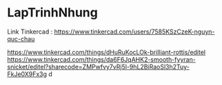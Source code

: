 # LapTrinhNhung
Link Tinkercad : https://www.tinkercad.com/users/7585KSzCzeK-nguyn-quc-chau

https://www.tinkercad.com/things/dHuRuKocLOk-brilliant-rottis/editel
https://www.tinkercad.com/things/da6F6JqAHK2-smooth-fyyran-snicket/editel?sharecode=ZMPwfvy7vRj5l-9hL2BiRaoSl3h2Tuy-FkJe0X9Fx3g
d
